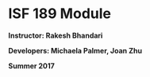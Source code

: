 # ISF 189 Module
**Instructor: Rakesh Bhandari**

**Developers: Michaela Palmer, Joan Zhu**

**Summer 2017**